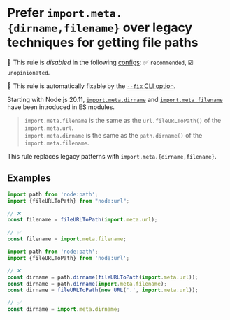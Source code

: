 # Prefer `import.meta.{dirname,filename}` over legacy techniques for getting file paths

🚫 This rule is _disabled_ in the following [configs](https://github.com/sindresorhus/eslint-plugin-unicorn#recommended-config): ✅ `recommended`, ☑️ `unopinionated`.

🔧 This rule is automatically fixable by the [`--fix` CLI option](https://eslint.org/docs/latest/user-guide/command-line-interface#--fix).

<!-- end auto-generated rule header -->
<!-- Do not manually modify this header. Run: `npm run fix:eslint-docs` -->

Starting with Node.js 20.11, [`import.meta.dirname`](https://nodejs.org/api/esm.html#importmetadirname) and [`import.meta.filename`](https://nodejs.org/api/esm.html#importmetafilename) have been introduced in ES modules.

> `import.meta.filename` is the same as the `url.fileURLToPath()` of the `import.meta.url`.\
> `import.meta.dirname` is the same as the `path.dirname()` of the `import.meta.filename`.

This rule replaces legacy patterns with `import.meta.{dirname,filename}`.

## Examples

```js
import path from 'node:path';
import {fileURLToPath} from "node:url";

// ❌
const filename = fileURLToPath(import.meta.url);

// ✅
const filename = import.meta.filename;
```

```js
import path from 'node:path';
import {fileURLToPath} from 'node:url';

// ❌
const dirname = path.dirname(fileURLToPath(import.meta.url));
const dirname = path.dirname(import.meta.filename);
const dirname = fileURLToPath(new URL('.', import.meta.url));

// ✅
const dirname = import.meta.dirname;
```
